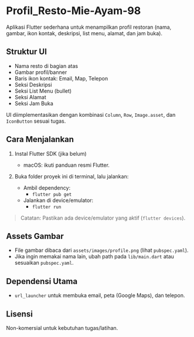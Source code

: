 # Profil_Resto-Mie-Ayam-98

Aplikasi Flutter sederhana untuk menampilkan profil restoran (nama, gambar, ikon kontak, deskripsi, list menu, alamat, dan jam buka).

## Struktur UI
- Nama resto di bagian atas
- Gambar profil/banner
- Baris ikon kontak: Email, Map, Telepon
- Seksi Deskripsi
- Seksi List Menu (bullet)
- Seksi Alamat
- Seksi Jam Buka

UI diimplementasikan dengan kombinasi `Column`, `Row`, `Image.asset`, dan `IconButton` sesuai tugas.

## Cara Menjalankan

1) Instal Flutter SDK (jika belum)
	 - macOS: ikuti panduan resmi Flutter.
2) Buka folder proyek ini di terminal, lalu jalankan:

	 - Ambil dependency:
		 - `flutter pub get`
	 - Jalankan di device/emulator:
		 - `flutter run`

> Catatan: Pastikan ada device/emulator yang aktif (`flutter devices`).

## Assets Gambar
- File gambar dibaca dari `assets/images/profile.png` (lihat `pubspec.yaml`).
- Jika ingin memakai nama lain, ubah path pada `lib/main.dart` atau sesuaikan `pubspec.yaml`.

## Dependensi Utama
- `url_launcher` untuk membuka email, peta (Google Maps), dan telepon.

## Lisensi
Non-komersial untuk kebutuhan tugas/latihan.

